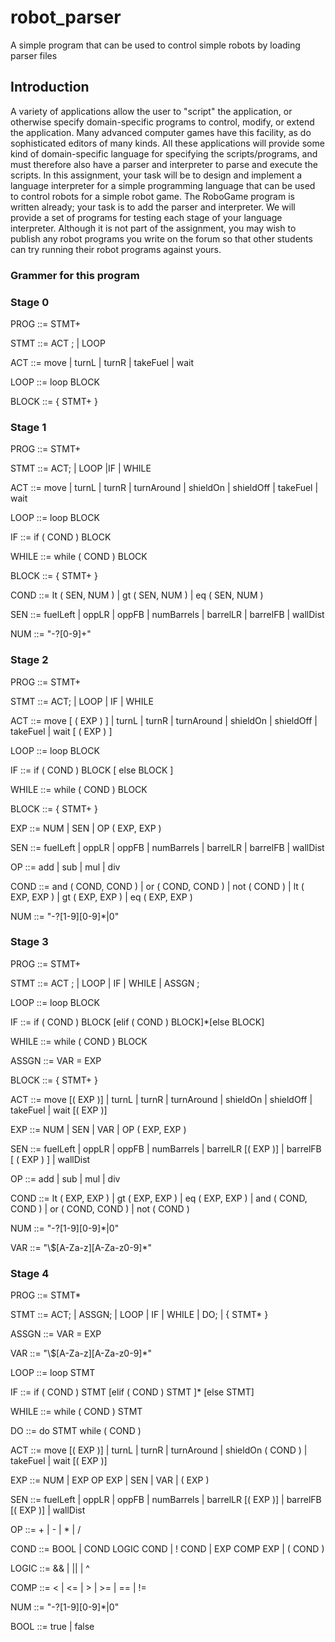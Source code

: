 # robot_parser
A simple program that can be used to control simple robots by loading parser files

## Introduction
A variety of applications allow the user to "script" the application, or otherwise specify domain-specific programs to control, modify, or extend the application. Many advanced computer games have this facility, as do sophisticated editors of many kinds. All these applications will provide some kind of domain-specific language for specifying the scripts/programs, and must therefore also have a parser and interpreter to parse and execute the scripts.
In this assignment, your task will be to design and implement a language interpreter for a simple programming language that can be used to control robots for a simple robot game. The RoboGame program is written already; your task is to add the parser and interpreter.
We will provide a set of programs for testing each stage of your language interpreter.
Although it is not part of the assignment, you may wish to publish any robot programs you write on the forum so that other students can try running their robot programs against yours.

### Grammer for this program
### Stage 0
PROG  ::= STMT+

STMT  ::= ACT ; | LOOP 

ACT   ::= move | turnL | turnR | takeFuel | wait

LOOP  ::= loop BLOCK

BLOCK ::= { STMT+ }


### Stage 1
PROG  ::= STMT+

STMT  ::= ACT; | LOOP |IF | WHILE

ACT   ::= move | turnL | turnR | turnAround | shieldOn | shieldOff | takeFuel | wait

LOOP  ::= loop BLOCK

IF    ::= if ( COND ) BLOCK

WHILE ::= while ( COND ) BLOCK

BLOCK ::= { STMT+ }

COND  ::= lt ( SEN, NUM )  | gt ( SEN, NUM )  | eq ( SEN, NUM ) 

SEN   ::= fuelLeft | oppLR | oppFB | numBarrels | barrelLR | barrelFB | wallDist

NUM   ::= "-?[0-9]+"

### Stage 2
PROG  ::= STMT+

STMT  ::= ACT; | LOOP | IF | WHILE

ACT   ::= move [ ( EXP ) ] | turnL | turnR | turnAround | shieldOn | shieldOff | takeFuel | wait [ ( EXP ) ]

LOOP  ::= loop BLOCK

IF    ::= if ( COND ) BLOCK [ else BLOCK ]

WHILE ::= while ( COND ) BLOCK

BLOCK ::= { STMT+ }

EXP   ::= NUM | SEN | OP ( EXP, EXP )  

SEN   ::= fuelLeft | oppLR | oppFB | numBarrels | barrelLR | barrelFB | wallDist

OP    ::= add | sub | mul | div

COND  ::= and ( COND, COND ) | or ( COND, COND ) | not ( COND )  | lt ( EXP, EXP )  | gt ( EXP, EXP )  | eq ( EXP, EXP ) 

NUM   ::= "-?[1-9][0-9]*|0"

### Stage 3
PROG  ::= STMT+

STMT  ::= ACT ; | LOOP | IF | WHILE | ASSGN ; 

LOOP  ::= loop BLOCK

IF    ::= if ( COND ) BLOCK [elif ( COND ) BLOCK]*[else BLOCK]

WHILE ::= while ( COND ) BLOCK

ASSGN ::= VAR = EXP

BLOCK ::= { STMT+ }

ACT   ::= move [( EXP )] | turnL | turnR | turnAround | shieldOn | shieldOff | takeFuel | wait [( EXP )]

EXP   ::= NUM | SEN | VAR | OP ( EXP, EXP )  

SEN   ::= fuelLeft | oppLR | oppFB | numBarrels | barrelLR [( EXP )] | barrelFB [ ( EXP ) ] | wallDist

OP    ::= add | sub | mul | div

COND  ::= lt ( EXP, EXP )  | gt ( EXP, EXP )  | eq ( EXP, EXP ) | and ( COND, COND ) | or ( COND, COND ) | not ( COND )  

NUM   ::= "-?[1-9][0-9]*|0"

VAR   ::= "\\$[A-Za-z][A-Za-z0-9]*"  

### Stage 4
PROG  ::= STMT*

STMT  ::= ACT; | ASSGN; | LOOP | IF | WHILE | DO; | { STMT* }

ASSGN ::= VAR = EXP

VAR   ::= "\\$[A-Za-z][A-Za-z0-9]*"

LOOP  ::= loop STMT

IF    ::= if ( COND ) STMT [elif ( COND ) STMT ]* [else STMT]

WHILE ::= while ( COND ) STMT

DO    ::= do STMT while ( COND )

ACT   ::= move [( EXP )] | turnL | turnR | turnAround | shieldOn ( COND )  | takeFuel | wait [( EXP )]

EXP   ::= NUM | EXP OP EXP |  SEN | VAR | ( EXP )

SEN   ::= fuelLeft | oppLR | oppFB | numBarrels | barrelLR [( EXP )] | barrelFB [( EXP )] | wallDist

OP    ::= + | - | * | /

COND  ::= BOOL | COND LOGIC COND | ! COND | EXP COMP EXP | ( COND )

LOGIC ::= && | || | ^

COMP  ::= < | <= | > | >= | == | !=

NUM   ::= "-?[1-9][0-9]*|0"

BOOL  ::= true | false

